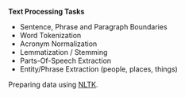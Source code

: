 **Text Processing Tasks**

* Sentence, Phrase and Paragraph Boundaries
* Word Tokenization
* Acronym Normalization
* Lemmatization / Stemming
* Parts-Of-Speech Extraction
* Entity/Phrase Extraction (people, places, things)

Preparing data using [NLTK](https://www.nltk.org/).

